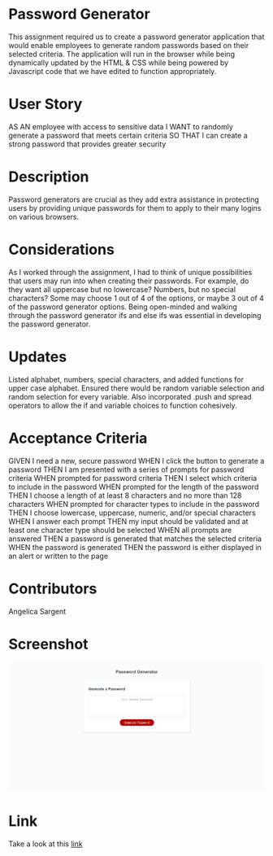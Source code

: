 # Password Generator

This assignment required us to create a password generator application that would enable employees to generate random passwords based on their selected criteria. The application will run in the browser while being dynamically updated by the HTML & CSS while being powered by Javascript code that we have edited to function appropriately.

# User Story

AS AN employee with access to sensitive data
I WANT to randomly generate a password that meets certain criteria
SO THAT I can create a strong password that provides greater security

# Description

Password generators are crucial as they add extra assistance in protecting users by providing unique passwords for them to apply to their many logins on various browsers.

# Considerations

As I worked through the assignment, I had to think of unique possibilities that users may run into when creating their passwords. For example, do they want all uppercase but no lowercase? Numbers, but no special characters? Some may choose 1 out of 4 of the options, or maybe 3 out of 4 of the password generator options. Being open-minded and walking through the password generator ifs and else ifs was essential in developing the password generator.

# Updates

Listed alphabet, numbers, special characters, and added functions for upper case alphabet. Ensured there would be random variable selection and random selection for every variable. Also incorporated .push and spread operators to allow the if and variable choices to function cohesively.

# Acceptance Criteria

GIVEN I need a new, secure password
WHEN I click the button to generate a password
THEN I am presented with a series of prompts for password criteria
WHEN prompted for password criteria
THEN I select which criteria to include in the password
WHEN prompted for the length of the password
THEN I choose a length of at least 8 characters and no more than 128 characters
WHEN prompted for character types to include in the password
THEN I choose lowercase, uppercase, numeric, and/or special characters
WHEN I answer each prompt
THEN my input should be validated and at least one character type should be selected
WHEN all prompts are answered
THEN a password is generated that matches the selected criteria
WHEN the password is generated
THEN the password is either displayed in an alert or written to the page

# Contributors

Angelica Sargent

# Screenshot
![Screenshot](./assets/images/Screenshot1.png)

# Link
Take a look at this [link](https://agraysargent.github.io/password-generator/)